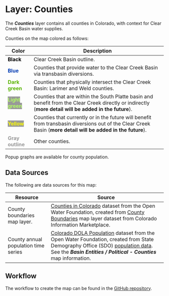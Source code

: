 # Layer: Counties #

The ***Counties*** layer contains all counties in Colorado, with context for Clear Creek Basin water supplies.

Counties on the map colored as follows:

| **Color** | **Description** |
| -- | -- |
| **<span style="color:#000000">Black</span>** | Clear Creek Basin outline. |
| **<span style="color:#003cb3">Blue</span>** | Counties that provide water to the Clear Creek Basin via transbasin diversions. |
| **<span style="color:#59b300">Dark green</span>** | Counties that physically intersect the Clear Creek Basin:  Larimer and Weld counties. |
| **<span style="color:#b3ff66; background-color:#999999">Light green</span>** | Counties that are within the South Platte basin and benefit from the Clear Creek directly or indirectly (**more detail will be added in the future**). |
| **<span style="color:#ffff00; background-color:#999999">Yellow</span>** | Counties that currently or in the future will benefit from transbasin diversions out of the Clear Creek Basin (**more detail will be added in the future**). |
| **<span style="color:#999999">Gray outline</span>** | Other counties. |

Popup graphs are available for county population.

## Data Sources ##

The following are data sources for this map:

| **Resource** | **Source** |
| -- | -- |
| County boundaries map layer. | [Counties in Colorado](https://data.openwaterfoundation.org/state/co/owf/counties/) dataset from the Open Water Foundation, created from [County Boundaries](https://data.colorado.gov/Transportation/Counties-in-Colorado/67vn-ijga) map layer dataset from Colorado Information Marketplace. |
| County annual population time series | [Colorado DOLA Population](https://data.openwaterfoundation.org/state/co/dola/population) dataset from the Open Water Foundation, created from State Demography Office (SDO) [population data](https://demography.dola.colorado.gov/assets/html/sdodata.html).  See the ***Basin Entities / Political - Counties*** map information. |

## Workflow ##

The workflow to create the map can be found in the [GitHub repository](https://github.com/OpenWaterFoundation/owf-infomapper-co-clear/tree/master/workflow/BasinEntities/Political-Counties).
